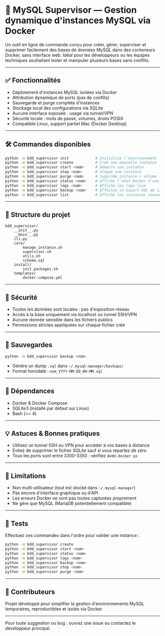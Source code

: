 # 🐳 MySQL Supervisor — Gestion dynamique d'instances MySQL via Docker

Un outil en ligne de commande conçu pour créer, gérer, superviser et supprimer facilement des bases de données MySQL dans des conteneurs Docker, sans interface web. Idéal pour les développeurs ou les équipes techniques souhaitant isoler et manipuler plusieurs bases sans conflits.

---

## ✅ Fonctionnalités

- Déploiement d'instances MySQL isolées via Docker
- Attribution dynamique de ports (pas de conflits)
- Sauvegarde et purge complète d'instances
- Stockage local des configurations via SQLite
- Aucune interface exposée : usage via tunnel/VPN
- Sécurité locale : mots de passe, volumes, droits POSIX
- Compatible Linux, support partiel Mac (Docker Desktop)

---

## 🛠️ Commandes disponibles

```bash
python -m bdd_supervisor init            # Initialise l'environnement
python -m bdd_supervisor create          # Crée une nouvelle instance
python -m bdd_supervisor start <nom>     # Démarre une instance
python -m bdd_supervisor stop <nom>      # Stoppe une instance
python -m bdd_supervisor purge <nom>     # Supprime instance + volume + config
python -m bdd_supervisor status <nom>    # Affiche l'état Docker d'une instance
python -m bdd_supervisor logs <nom>      # Affiche les logs live
python -m bdd_supervisor backup <nom>    # Effectue un export SQL de la base
python -m bdd_supervisor list            # Affiche les instances connues
```

---

## 📁 Structure du projet

```
bdd_supervisor/
    __init__.py
    __main__.py
    cli.py
    core/
        manage_instance.sh
        supervisor.sh
        utils.sh
        schema.sql
    install/
        init_packages.sh
    templates/
        docker-compose.yml
```

---

## 🔐 Sécurité

- Toutes les données sont locales : pas d'exposition réseau
- Accès à la base uniquement via localhost ou tunnel SSH/VPN
- Aucune donnée sensible dans les fichiers publics
- Permissions strictes appliquées sur chaque fichier créé

---

## 💾 Sauvegardes

```bash
python -m bdd_supervisor backup <nom>
```
- Génère un dump `.sql` dans `~/.mysql-manager/backups/`
- Format horodaté : `nom_YYYY-MM-DD_HH-MM.sql`

---

## 📌 Dépendances

- Docker & Docker Compose
- SQLite3 (installé par défaut sur Linux)
- Bash (>= 4)

---

## 💡 Astuces & Bonnes pratiques

- Utilisez un tunnel SSH ou VPN pour accéder à vos bases à distance
- Évitez de supprimer le fichier SQLite sauf si vous repartez de zéro
- Tous les ports sont entre 3300-3350 : vérifiez avec `docker ps`

---

## 🚧 Limitations

- Non multi-utilisateur (tout est stocké dans `~/.mysql-manager`)
- Pas encore d'interface graphique ou d'API
- Les erreurs Docker ne sont pas toutes capturées proprement
- Ne gère que MySQL (MariaDB potentiellement compatible)

---

## 🧪 Tests

Effectuez ces commandes dans l'ordre pour valider une instance :

```bash
python -m bdd_supervisor create
python -m bdd_supervisor start <nom>
python -m bdd_supervisor status <nom>
python -m bdd_supervisor logs <nom>
python -m bdd_supervisor backup <nom>
python -m bdd_supervisor stop <nom>
python -m bdd_supervisor purge <nom>
```

---

## 🧠 Contributeurs

Projet développé pour simplifier la gestion d'environnements MySQL temporaires, reproductibles et isolés via Docker.

---

Pour toute suggestion ou bug : ouvrez une issue ou contactez le développeur principal.

